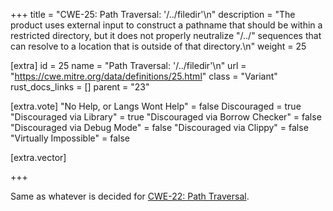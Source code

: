 +++
title = "CWE-25: Path Traversal: '/../filedir'\n"
description = "The product uses external input to construct a pathname that should be within a restricted directory, but it does not properly neutralize \"/../\" sequences that can resolve to a location that is outside of that directory.\n"
weight = 25

[extra]
id = 25
name = "Path Traversal: '/../filedir'\n"
url = "https://cwe.mitre.org/data/definitions/25.html"
class = "Variant"
rust_docs_links = []
parent = "23"

[extra.vote]
"No Help, or Langs Wont Help" = false
Discouraged = true
"Discouraged via Library" = true
"Discouraged via Borrow Checker" = false
"Discouraged via Debug Mode" = false
"Discouraged via Clippy" = false
"Virtually Impossible" = false

[extra.vector]

+++

Same as whatever is decided for [CWE-22: Path Traversal](/rust-are-we-secure-yet/cwes/cwe-22).